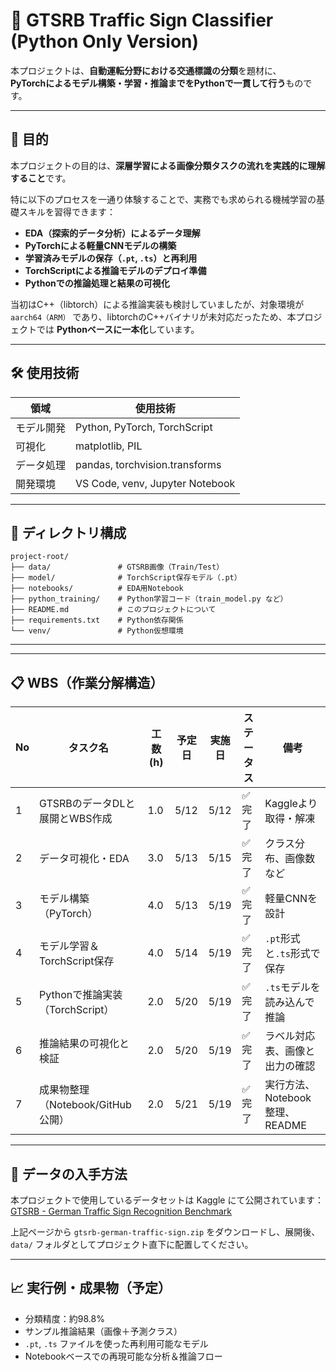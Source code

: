 # 🚗 GTSRB Traffic Sign Classifier (Python Only Version)

本プロジェクトは、**自動運転分野における交通標識の分類**を題材に、  
**PyTorchによるモデル構築・学習・推論までをPythonで一貫して行う**ものです。

---

## 🎯 目的

本プロジェクトの目的は、**深層学習による画像分類タスクの流れを実践的に理解すること**です。

特に以下のプロセスを一通り体験することで、実務でも求められる機械学習の基礎スキルを習得できます：

- **EDA（探索的データ分析）によるデータ理解**
- **PyTorchによる軽量CNNモデルの構築**
- **学習済みモデルの保存（`.pt`, `.ts`）と再利用**
- **TorchScriptによる推論モデルのデプロイ準備**
- **Pythonでの推論処理と結果の可視化**

当初はC++（libtorch）による推論実装も検討していましたが、対象環境が `aarch64（ARM）` であり、libtorchのC++バイナリが未対応だったため、本プロジェクトでは **Pythonベースに一本化**しています。

---

## 🛠 使用技術

| 領域       | 使用技術                           |
|------------|------------------------------------|
| モデル開発 | Python, PyTorch, TorchScript       |
| 可視化     | matplotlib, PIL                    |
| データ処理 | pandas, torchvision.transforms     |
| 開発環境   | VS Code, venv, Jupyter Notebook    |

---

## 📁 ディレクトリ構成

```
project-root/
├── data/               # GTSRB画像（Train/Test）
├── model/              # TorchScript保存モデル（.pt）
├── notebooks/          # EDA用Notebook
├── python_training/    # Python学習コード（train_model.py など）
├── README.md           # このプロジェクトについて
├── requirements.txt    # Python依存関係
└── venv/               # Python仮想環境
```

---


---

## 📋 WBS（作業分解構造）

| No | タスク名                           | 工数(h) | 予定日  | 実施日  | ステータス | 備考 |
|----|------------------------------------|---------|---------|---------|------------|------|
| 1  | GTSRBのデータDLと展開とWBS作成    | 1.0     | 5/12    | 5/12    | ✅ 完了     | Kaggleより取得・解凍 |
| 2  | データ可視化・EDA                 | 3.0     | 5/13    | 5/15    | ✅ 完了     | クラス分布、画像数など |
| 3  | モデル構築（PyTorch）             | 4.0     | 5/13    | 5/19    | ✅ 完了     | 軽量CNNを設計 |
| 4  | モデル学習＆TorchScript保存       | 4.0     | 5/14    | 5/19    | ✅ 完了     | `.pt`形式と`.ts`形式で保存 |
| 5  | Pythonで推論実装（TorchScript）   | 2.0     | 5/20    | 5/19       | ✅ 完了   | `.ts`モデルを読み込んで推論 |
| 6  | 推論結果の可視化と検証            | 2.0     | 5/20    | 5/19       | ✅ 完了    | ラベル対応表、画像と出力の確認 |
| 7  | 成果物整理（Notebook/GitHub公開） | 2.0     | 5/21    | 5/19       | ✅ 完了    | 実行方法、Notebook整理、README |

---

## 🔽 データの入手方法

本プロジェクトで使用しているデータセットは Kaggle にて公開されています：  
[GTSRB - German Traffic Sign Recognition Benchmark](https://www.kaggle.com/datasets/meowmeowmeowmeowmeow/gtsrb-german-traffic-sign)

上記ページから `gtsrb-german-traffic-sign.zip` をダウンロードし、展開後、`data/` フォルダとしてプロジェクト直下に配置してください。

---

## 📈 実行例・成果物（予定）

- 分類精度：約98.8%
- サンプル推論結果（画像＋予測クラス）
- `.pt`, `.ts` ファイルを使った再利用可能なモデル
- Notebookベースでの再現可能な分析＆推論フロー
